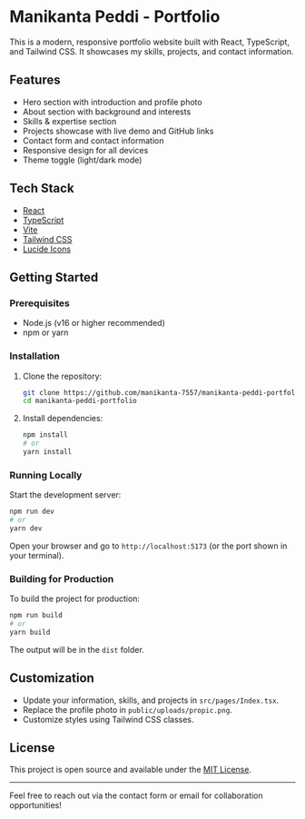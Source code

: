 # Manikanta Peddi - Portfolio

This is a modern, responsive portfolio website built with React, TypeScript, and Tailwind CSS. It showcases my skills, projects, and contact information.

## Features
- Hero section with introduction and profile photo
- About section with background and interests
- Skills & expertise section
- Projects showcase with live demo and GitHub links
- Contact form and contact information
- Responsive design for all devices
- Theme toggle (light/dark mode)

## Tech Stack
- [React](https://react.dev/)
- [TypeScript](https://www.typescriptlang.org/)
- [Vite](https://vitejs.dev/)
- [Tailwind CSS](https://tailwindcss.com/)
- [Lucide Icons](https://lucide.dev/)

## Getting Started

### Prerequisites
- Node.js (v16 or higher recommended)
- npm or yarn

### Installation
1. Clone the repository:
   ```sh
   git clone https://github.com/manikanta-7557/manikanta-peddi-portfolio.git
   cd manikanta-peddi-portfolio
   ```
2. Install dependencies:
   ```sh
   npm install
   # or
   yarn install
   ```

### Running Locally
Start the development server:
```sh
npm run dev
# or
yarn dev
```
Open your browser and go to `http://localhost:5173` (or the port shown in your terminal).

### Building for Production
To build the project for production:
```sh
npm run build
# or
yarn build
```
The output will be in the `dist` folder.

## Customization
- Update your information, skills, and projects in `src/pages/Index.tsx`.
- Replace the profile photo in `public/uploads/propic.png`.
- Customize styles using Tailwind CSS classes.

## License
This project is open source and available under the [MIT License](LICENSE).

---

Feel free to reach out via the contact form or email for collaboration opportunities!
